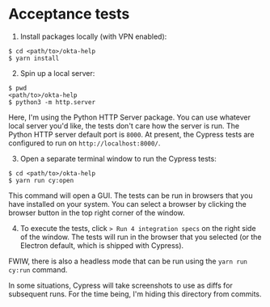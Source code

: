 # Acceptance tests


1. Install packages locally (with VPN enabled):

```
$ cd <path/to>/okta-help
$ yarn install
```

2. Spin up a local server:

```
$ pwd
<path/to>/okta-help
$ python3 -m http.server
```

Here, I'm using the Python HTTP Server package. You can use whatever local server you'd like, the tests don't care how the server is run.
The Python HTTP server default port is `8000`. At present, the Cypress tests 
are configured to run on `http://localhost:8000/`.

3. Open a separate terminal window to run the Cypress tests:

```
$ cd <path/to>/okta-help
$ yarn run cy:open
```

This command will open a GUI. The tests can be run in browsers that you have installed on your system. You can select a browser by clicking the browser button in the top right corner of the window.

4. To execute the tests, click `> Run 4 integration specs` on the right side of the window. The tests will run in the browser that you selected (or the Electron default, which is shipped with Cypress).

FWIW, there is also a headless mode that can be run using the `yarn run cy:run` command.

In some situations, Cypress will take screenshots to use as diffs for subsequent runs. For the time being, I'm hiding this directory from commits. 